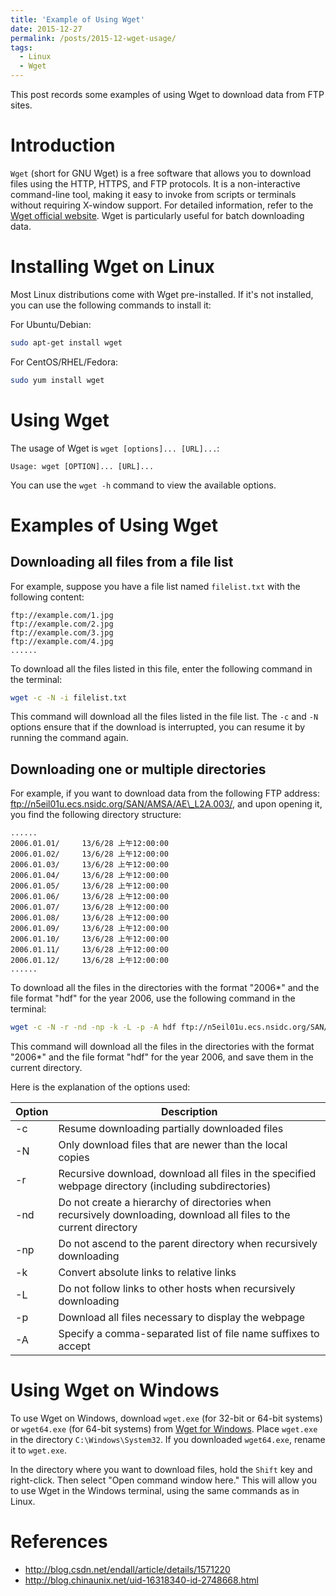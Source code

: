 ```yaml
---
title: 'Example of Using Wget'
date: 2015-12-27
permalink: /posts/2015-12-wget-usage/
tags:
  - Linux
  - Wget
---
```


This post records some examples of using Wget to download data from FTP sites.

Introduction
============

`Wget` (short for GNU Wget) is a free software that allows you to download files using the HTTP, HTTPS, and FTP protocols. It is a non-interactive command-line tool, making it easy to invoke from scripts or terminals without requiring X-window support. For detailed information, refer to the [Wget official website](http://www.gnu.org/software/wget/wget.html). Wget is particularly useful for batch downloading data.

Installing Wget on Linux
========================

Most Linux distributions come with Wget pre-installed. If it's not installed, you can use the following commands to install it:

For Ubuntu/Debian:

```bash
sudo apt-get install wget
```

For CentOS/RHEL/Fedora:

```bash
sudo yum install wget
```

Using Wget
==========

The usage of Wget is `wget [options]... [URL]...`:

```
Usage: wget [OPTION]... [URL]...
```

You can use the `wget -h` command to view the available options.

Examples of Using Wget
======================

Downloading all files from a file list
--------------------------------------

For example, suppose you have a file list named `filelist.txt` with the following content:

```
ftp://example.com/1.jpg
ftp://example.com/2.jpg
ftp://example.com/3.jpg
ftp://example.com/4.jpg
......
```

To download all the files listed in this file, enter the following command in the terminal:

```bash
wget -c -N -i filelist.txt
```

This command will download all the files listed in the file list. The `-c` and `-N` options ensure that if the download is interrupted, you can resume it by running the command again.

Downloading one or multiple directories
---------------------------------------

For example, if you want to download data from the following FTP address: ftp://n5eil01u.ecs.nsidc.org/SAN/AMSA/AE\_L2A.003/, and upon opening it, you find the following directory structure:

```
......
2006.01.01/     13/6/28 上午12:00:00
2006.01.02/     13/6/28 上午12:00:00
2006.01.03/     13/6/28 上午12:00:00
2006.01.04/     13/6/28 上午12:00:00
2006.01.05/     13/6/28 上午12:00:00
2006.01.06/     13/6/28 上午12:00:00
2006.01.07/     13/6/28 上午12:00:00
2006.01.08/     13/6/28 上午12:00:00
2006.01.09/     13/6/28 上午12:00:00
2006.01.10/     13/6/28 上午12:00:00
2006.01.11/     13/6/28 上午12:00:00
2006.01.12/     13/6/28 上午12:00:00
......
```

To download all the files in the directories with the format "2006*" and the file format "hdf" for the year 2006, use the following command in the terminal:

```bash
wget -c -N -r -nd -np -k -L -p -A hdf ftp://n5eil01u.ecs.nsidc.org/SAN/AMSA/AE_L2A.003/2006*
```

This command will download all the files in the directories with the format "2006*" and the file format "hdf" for the year 2006, and save them in the current directory.

Here is the explanation of the options used:

|  Option | Description | 
| ------ | --------- | 
|  -c  |   Resume downloading partially downloaded files | 
| -N   |  Only download files that are newer than the local copies |
|  -r   |  Recursive download, download all files in the specified webpage directory (including subdirectories) |
|  -nd  |  Do not create a hierarchy of directories when recursively downloading, download all files to the current directory |
|  -np  |  Do not ascend to the parent directory when recursively downloading |
|  -k   |  Convert absolute links to relative links |
|  -L   |  Do not follow links to other hosts when recursively downloading |
|  -p   |  Download all files necessary to display the webpage |
|  -A   |  Specify a comma-separated list of file name suffixes to accept |

Using Wget on Windows
=====================

To use Wget on Windows, download `wget.exe` (for 32-bit or 64-bit systems) or `wget64.exe` (for 64-bit systems) from [Wget for Windows](https://eternallybored.org/misc/wget/). Place `wget.exe` in the directory `C:\Windows\System32`. If you downloaded `wget64.exe`, rename it to `wget.exe`.

In the directory where you want to download files, hold the `Shift` key and right-click. Then select "Open command window here." This will allow you to use Wget in the Windows terminal, using the same commands as in Linux.

References
==========

-  <http://blog.csdn.net/endall/article/details/1571220>
-  <http://blog.chinaunix.net/uid-16318340-id-2748668.html>
